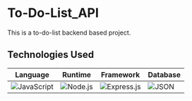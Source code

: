 # To-Do-List_API

This is a to-do-list backend based project.

## Technologies Used

| Language      | Runtime   | Framework  | Database  |
| ------------- | --------- | ---------- | --------- |
| ![JavaScript](https://img.icons8.com/color/48/000000/javascript.png) | ![Node.js](https://img.icons8.com/color/48/000000/nodejs.png) | ![Express.js](https://img.icons8.com/ios/50/000000/express-js.png) | ![JSON](https://img.icons8.com/color/48/000000/json.png) |
